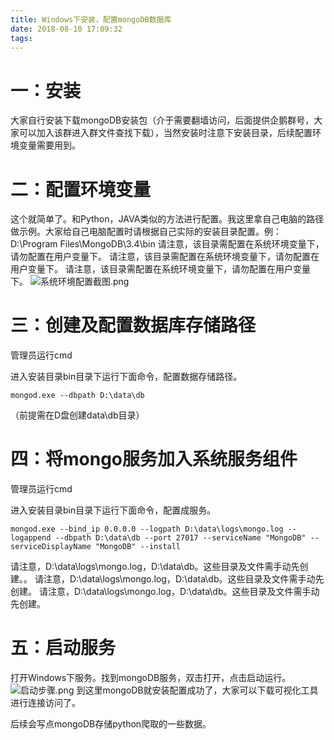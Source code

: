 ```yaml
---
title: Windows下安装，配置mongoDB数据库
date: 2018-08-10 17:09:32
tags:
---
```

# 一：安装

大家自行安装下载mongoDB安装包（介于需要翻墙访问，后面提供企鹅群号，大家可以加入该群进入群文件查找下载），当然安装时注意下安装目录，后续配置环境变量需要用到。

# 二：配置环境变量

这个就简单了。和Python，JAVA类似的方法进行配置。我这里拿自己电脑的路径做示例。大家给自己电脑配置时请根据自己实际的安装目录配置。例：D:\Program Files\MongoDB\3.4\bin
请注意，该目录需配置在系统环境变量下，请勿配置在用户变量下。
请注意，该目录需配置在系统环境变量下，请勿配置在用户变量下。
请注意，该目录需配置在系统环境变量下，请勿配置在用户变量下。
![系统环境配置截图.png](http://upload-images.jianshu.io/upload_images/5324027-0d584c06b7519ea3.png?imageMogr2/auto-orient/strip%7CimageView2/2/w/1240)

# 三：创建及配置数据库存储路径

管理员运行cmd

进入安装目录bin目录下运行下面命令，配置数据存储路径。
```
mongod.exe --dbpath D:\data\db
```
（前提需在D盘创建data\db目录）

# 四：将mongo服务加入系统服务组件


管理员运行cmd

进入安装目录bin目录下运行下面命令，配置成服务。
```
mongod.exe --bind_ip 0.0.0.0 --logpath D:\data\logs\mongo.log --logappend --dbpath D:\data\db --port 27017 --serviceName "MongoDB" --serviceDisplayName "MongoDB" --install
```
请注意，D:\data\logs\mongo.log，D:\data\db。这些目录及文件需手动先创建。。
请注意，D:\data\logs\mongo.log，D:\data\db。这些目录及文件需手动先创建。
请注意，D:\data\logs\mongo.log，D:\data\db。这些目录及文件需手动先创建。

# 五：启动服务

打开Windows下服务。找到mongoDB服务，双击打开，点击启动运行。
![启动步骤.png](http://upload-images.jianshu.io/upload_images/5324027-cf4bddc11336bb06.png?imageMogr2/auto-orient/strip%7CimageView2/2/w/1240)
到这里mongoDB就安装配置成功了，大家可以下载可视化工具进行连接访问了。

后续会写点mongoDB存储python爬取的一些数据。
